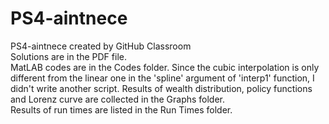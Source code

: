 # PS4-aintnece
PS4-aintnece created by GitHub Classroom\
Solutions are in the PDF file.\
MatLAB codes are in the Codes folder. Since the cubic interpolation is only different from the linear one in the 'spline' argument of 'interp1' function, I didn't write another script.
Results of wealth distribution, policy functions and Lorenz curve are collected in the Graphs folder.\
Results of run times are listed in the Run Times folder.
